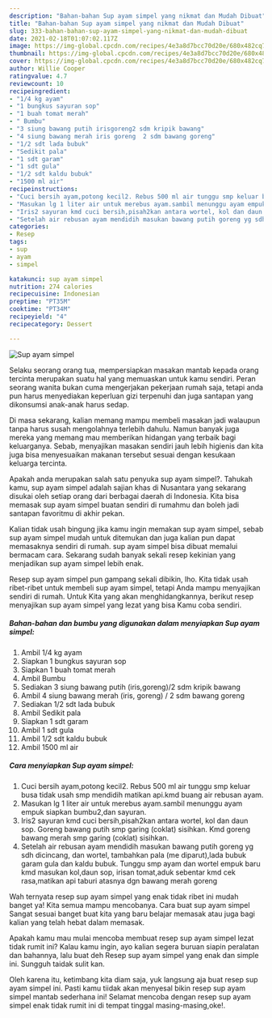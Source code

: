 ```yaml
---
description: "Bahan-bahan Sup ayam simpel yang nikmat dan Mudah Dibuat"
title: "Bahan-bahan Sup ayam simpel yang nikmat dan Mudah Dibuat"
slug: 333-bahan-bahan-sup-ayam-simpel-yang-nikmat-dan-mudah-dibuat
date: 2021-02-18T01:07:02.117Z
image: https://img-global.cpcdn.com/recipes/4e3a8d7bcc70d20e/680x482cq70/sup-ayam-simpel-foto-resep-utama.jpg
thumbnail: https://img-global.cpcdn.com/recipes/4e3a8d7bcc70d20e/680x482cq70/sup-ayam-simpel-foto-resep-utama.jpg
cover: https://img-global.cpcdn.com/recipes/4e3a8d7bcc70d20e/680x482cq70/sup-ayam-simpel-foto-resep-utama.jpg
author: Willie Cooper
ratingvalue: 4.7
reviewcount: 10
recipeingredient:
- "1/4 kg ayam"
- "1 bungkus sayuran sop"
- "1 buah tomat merah"
- " Bumbu"
- "3 siung bawang putih irisgoreng2 sdm kripik bawang"
- "4 siung bawang merah iris goreng  2 sdm bawang goreng"
- "1/2 sdt lada bubuk"
- "Sedikit pala"
- "1 sdt garam"
- "1 sdt gula"
- "1/2 sdt kaldu bubuk"
- "1500 ml air"
recipeinstructions:
- "Cuci bersih ayam,potong kecil2. Rebus 500 ml air tunggu smp keluar busa tidak usah smp mendidih matikan api.kmd buang air rebusan ayam."
- "Masukan lg 1 liter air untuk merebus ayam.sambil menunggu ayam empuk siapkan bumbu2,dan sayuran."
- "Iris2 sayuran kmd cuci bersih,pisah2kan antara wortel, kol dan daun sop. Goreng bawang putih smp garing (coklat) sisihkan. Kmd goreng bawang merah smp garing (coklat) sisihkan."
- "Setelah air rebusan ayam mendidih masukan bawang putih goreng yg sdh dicincang, dan wortel, tambahkan pala (me diparut),lada bubuk garam gula dan kaldu bubuk. Tunggu smp ayam dan wortel empuk baru kmd masukan kol,daun sop, irisan tomat,aduk sebentar kmd cek rasa,matikan api taburi atasnya dgn bawang merah goreng"
categories:
- Resep
tags:
- sup
- ayam
- simpel

katakunci: sup ayam simpel 
nutrition: 274 calories
recipecuisine: Indonesian
preptime: "PT35M"
cooktime: "PT34M"
recipeyield: "4"
recipecategory: Dessert

---
```



![Sup ayam simpel](https://img-global.cpcdn.com/recipes/4e3a8d7bcc70d20e/680x482cq70/sup-ayam-simpel-foto-resep-utama.jpg)

Selaku seorang orang tua, mempersiapkan masakan mantab kepada orang tercinta merupakan suatu hal yang memuaskan untuk kamu sendiri. Peran seorang  wanita bukan cuma mengerjakan pekerjaan rumah saja, tetapi anda pun harus menyediakan keperluan gizi terpenuhi dan juga santapan yang dikonsumsi anak-anak harus sedap.

Di masa  sekarang, kalian memang mampu membeli masakan jadi walaupun tanpa harus susah mengolahnya terlebih dahulu. Namun banyak juga mereka yang memang mau memberikan hidangan yang terbaik bagi keluarganya. Sebab, menyajikan masakan sendiri jauh lebih higienis dan kita juga bisa menyesuaikan makanan tersebut sesuai dengan kesukaan keluarga tercinta. 



Apakah anda merupakan salah satu penyuka sup ayam simpel?. Tahukah kamu, sup ayam simpel adalah sajian khas di Nusantara yang sekarang disukai oleh setiap orang dari berbagai daerah di Indonesia. Kita bisa memasak sup ayam simpel buatan sendiri di rumahmu dan boleh jadi santapan favoritmu di akhir pekan.

Kalian tidak usah bingung jika kamu ingin memakan sup ayam simpel, sebab sup ayam simpel mudah untuk ditemukan dan juga kalian pun dapat memasaknya sendiri di rumah. sup ayam simpel bisa dibuat memalui bermacam cara. Sekarang sudah banyak sekali resep kekinian yang menjadikan sup ayam simpel lebih enak.

Resep sup ayam simpel pun gampang sekali dibikin, lho. Kita tidak usah ribet-ribet untuk membeli sup ayam simpel, tetapi Anda mampu menyajikan sendiri di rumah. Untuk Kita yang akan menghidangkannya, berikut resep menyajikan sup ayam simpel yang lezat yang bisa Kamu coba sendiri.

<!--inarticleads1-->

##### Bahan-bahan dan bumbu yang digunakan dalam menyiapkan Sup ayam simpel:

1. Ambil 1/4 kg ayam
1. Siapkan 1 bungkus sayuran sop
1. Siapkan 1 buah tomat merah
1. Ambil  Bumbu
1. Sediakan 3 siung bawang putih (iris,goreng)/2 sdm kripik bawang
1. Ambil 4 siung bawang merah (iris, goreng) / 2 sdm bawang goreng
1. Sediakan 1/2 sdt lada bubuk
1. Ambil Sedikit pala
1. Siapkan 1 sdt garam
1. Ambil 1 sdt gula
1. Ambil 1/2 sdt kaldu bubuk
1. Ambil 1500 ml air




<!--inarticleads2-->

##### Cara menyiapkan Sup ayam simpel:

1. Cuci bersih ayam,potong kecil2. Rebus 500 ml air tunggu smp keluar busa tidak usah smp mendidih matikan api.kmd buang air rebusan ayam.
1. Masukan lg 1 liter air untuk merebus ayam.sambil menunggu ayam empuk siapkan bumbu2,dan sayuran.
1. Iris2 sayuran kmd cuci bersih,pisah2kan antara wortel, kol dan daun sop. Goreng bawang putih smp garing (coklat) sisihkan. Kmd goreng bawang merah smp garing (coklat) sisihkan.
1. Setelah air rebusan ayam mendidih masukan bawang putih goreng yg sdh dicincang, dan wortel, tambahkan pala (me diparut),lada bubuk garam gula dan kaldu bubuk. Tunggu smp ayam dan wortel empuk baru kmd masukan kol,daun sop, irisan tomat,aduk sebentar kmd cek rasa,matikan api taburi atasnya dgn bawang merah goreng




Wah ternyata resep sup ayam simpel yang enak tidak ribet ini mudah banget ya! Kita semua mampu mencobanya. Cara buat sup ayam simpel Sangat sesuai banget buat kita yang baru belajar memasak atau juga bagi kalian yang telah hebat dalam memasak.

Apakah kamu mau mulai mencoba membuat resep sup ayam simpel lezat tidak rumit ini? Kalau kamu ingin, ayo kalian segera buruan siapin peralatan dan bahannya, lalu buat deh Resep sup ayam simpel yang enak dan simple ini. Sungguh taidak sulit kan. 

Oleh karena itu, ketimbang kita diam saja, yuk langsung aja buat resep sup ayam simpel ini. Pasti kamu tiidak akan menyesal bikin resep sup ayam simpel mantab sederhana ini! Selamat mencoba dengan resep sup ayam simpel enak tidak rumit ini di tempat tinggal masing-masing,oke!.

